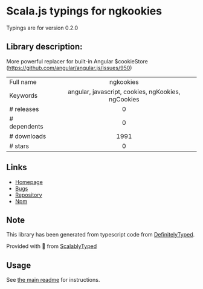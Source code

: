 
# Scala.js typings for ngkookies

Typings are for version 0.2.0

## Library description:
More powerful replacer for built-in Angular $cookieStore (https://github.com/angular/angular.js/issues/950)

|                    |                 |
| ------------------ | :-------------: |
| Full name          | ngkookies |
| Keywords           | angular, javascript, cookies, ngKookies, ngCookies |
| # releases         | 0 |
| # dependents       | 0 |
| # downloads        | 1991 |
| # stars            | 0 |

## Links
- [Homepage](https://github.com/voronianski/ngKookies)
- [Bugs](https://github.com/voronianski/ngKookies/issues)
- [Repository](https://github.com/voronianski/ngKookies)
- [Npm](https://www.npmjs.com/package/ngkookies)
    


## Note
This library has been generated from typescript code from [DefinitelyTyped](https://definitelytyped.org).

Provided with :purple_heart: from [ScalablyTyped](https://github.com/oyvindberg/ScalablyTyped)

## Usage
See [the main readme](../../readme.md) for instructions.


